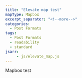 ```yaml
---
title: "Elevate map test"
mapType: Mapbox
excerpt_separator: "<!--more-->"
categories:
  - Post Formats
tags:
  - Post Formats
  - readability
  - standard
jsarr:
     - js/elevate_map.js
---
```


Mapbox test

<!--more-->
<head>
<style>
      #map {
        position: relative;
        top: 0;
        bottom: 0;
        background:'black';
        width: 100%;
        height: 400px;
      }
    </style>
    </head>

<div id='map'></div>



